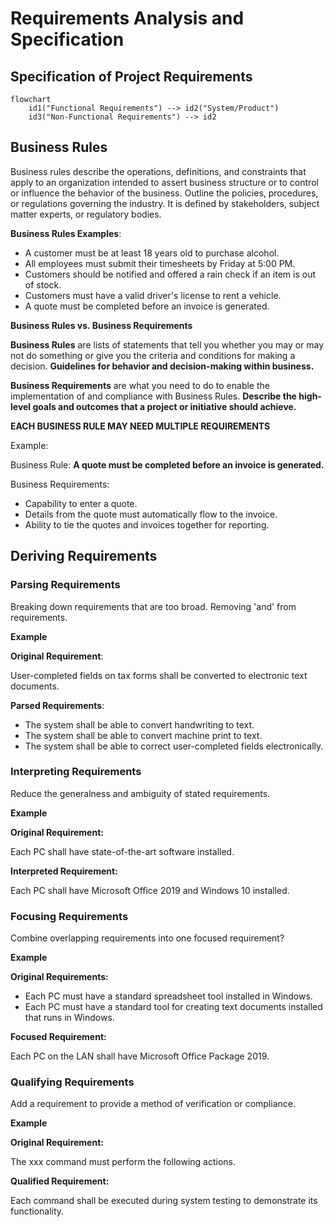 # Requirements Analysis and Specification

## Specification of Project Requirements

```mermaid
flowchart
    id1("Functional Requirements") --> id2("System/Product")
    id3("Non-Functional Requirements") --> id2
```

## Business Rules

Business rules describe the operations, definitions, and constraints that apply to an organization intended to assert business structure or to control or influence the behavior of the business. Outline the policies, procedures, or regulations governing the industry. It is defined by stakeholders, subject matter experts, or regulatory bodies.

**Business Rules Examples**:

- A customer must be at least 18 years old to purchase alcohol.
- All employees must submit their timesheets by Friday at 5:00 PM.
- Customers should be notified and offered a rain check if an item is out of stock.
- Customers must have a valid driver's license to rent a vehicle.
- A quote must be completed before an invoice is generated.

**Business Rules vs. Business Requirements**

**Business Rules** are lists of statements that tell you whether you may or may not do something or give you the criteria and conditions for making a decision. **Guidelines for behavior and decision-making within business.**

**Business Requirements** are what you need to do to enable the implementation of and compliance with Business Rules. **Describe the high-level goals and outcomes that a project or initiative should achieve.**

**EACH BUSINESS RULE MAY NEED MULTIPLE REQUIREMENTS**

Example:

Business Rule: **A quote must be completed before an invoice is generated.**

Business Requirements: 

- Capability to enter a quote.
- Details from the quote must automatically flow to the invoice.
- Ability to tie the quotes and invoices together for reporting.


## Deriving Requirements

### Parsing Requirements 

Breaking down requirements that are too broad. Removing 'and' from requirements.

**Example** 

**Original Requirement**:

User-completed fields on tax forms shall be converted to electronic text documents.

**Parsed Requirements**:

- The system shall be able to convert handwriting to text.
- The system shall be able to convert machine print to text.
- The system shall be able to correct user-completed fields electronically.


### Interpreting Requirements

Reduce the generalness and ambiguity of stated requirements.

**Example** 

**Original Requirement:**

Each PC shall have state-of-the-art software installed.

**Interpreted Requirement:**

Each PC shall have Microsoft Office 2019 and Windows 10 installed.

### Focusing Requirements

Combine overlapping requirements into one focused requirement?

**Example** 

**Original Requirements:**

- Each PC must have a standard spreadsheet tool installed in Windows.
- Each PC must have a standard tool for creating text documents installed that runs in Windows.

**Focused Requirement:**

Each PC on the LAN shall have Microsoft Office Package 2019.

### Qualifying Requirements

Add a requirement to provide a method of verification or compliance.

**Example** 

**Original Requirement:**

The xxx command must perform the following actions.

**Qualified Requirement:**

Each command shall be executed during system testing to demonstrate its functionality.
